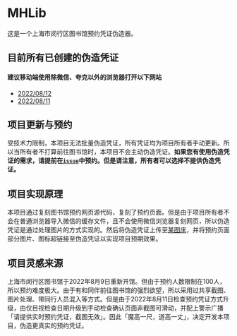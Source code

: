 # MHLib
这是一个上海市闵行区图书馆预约凭证伪造器。

## 目前所有已创建的伪造凭证
#### **建议移动端使用除微信、夸克以外的浏览器打开以下网站**
- [2022/08/12](https://shitan-677.github.io/MHLib/220812.html "2022年8月12日的伪造预约凭证")
- [2022/08/11](https://shitan-677.github.io/MHLib/%E9%97%B5%E8%A1%8C%E5%8C%BA%E5%9B%BE%E4%B9%A6%E9%A6%860811.html "2022年8月11日的伪造预约凭证")

## 项目更新与预约
受技术力限制，本项目无法批量伪造凭证，所有凭证均为项目所有者手动更新。所以当所有者不打算前往图书馆时，本项目不会主动伪造凭证。**如果您有使用伪造凭证的需求，请提前在[`issue`](https://github.com/ShiTan-677/MHLib/issues "问题")中预约。但是请注意，所有者可以选择不提供伪造凭证。**

## 项目实现原理
本项目通过复刻图书馆预约网页源代码，复刻了预约页面。但是由于项目所有者不会在普通浏览器导入微信的缓存文件，且不会使用微信浏览器复刻网页，所以伪造凭证是通过处理图片的方式实现的。然后将伪造凭证上传至[某图床](https://imgloc.com/ "某免费图片外链网站")，并将预约页面部分图片、图标超链接至伪造凭证以实现项目预期效果。

## 项目灵感来源
上海市闵行区图书馆于2022年8月9日重新开馆。但由于预约人数限制在100人，所以预约难度极大。由于有和同伴前往图书馆的强烈欲望，所以采用过共享截图、图片处理、带同行人员混入等方式。但是由于2022年8月11日检查预约凭证方式升级，由仅目视检查日期升级到手动检查确认页面非截图可滑动，并配上警示广播「请提供实时预约凭证，截图无效」。因此「魔高一尺，道高一丈」，决定开发本项目，伪造更真实的预约凭证。
